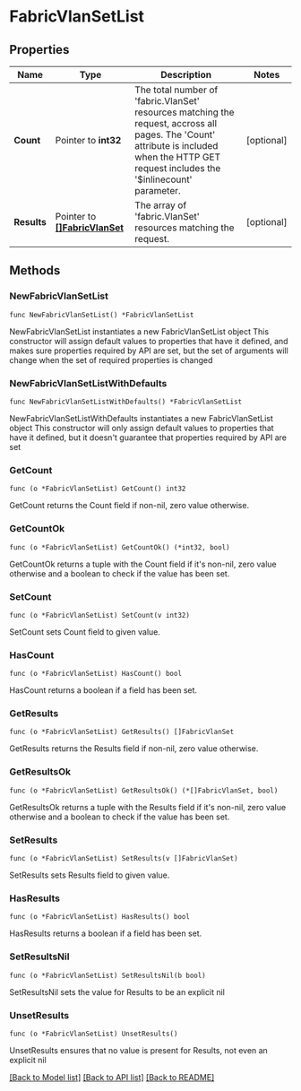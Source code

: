 # FabricVlanSetList

## Properties

Name | Type | Description | Notes
------------ | ------------- | ------------- | -------------
**Count** | Pointer to **int32** | The total number of &#39;fabric.VlanSet&#39; resources matching the request, accross all pages. The &#39;Count&#39; attribute is included when the HTTP GET request includes the &#39;$inlinecount&#39; parameter. | [optional] 
**Results** | Pointer to [**[]FabricVlanSet**](FabricVlanSet.md) | The array of &#39;fabric.VlanSet&#39; resources matching the request. | [optional] 

## Methods

### NewFabricVlanSetList

`func NewFabricVlanSetList() *FabricVlanSetList`

NewFabricVlanSetList instantiates a new FabricVlanSetList object
This constructor will assign default values to properties that have it defined,
and makes sure properties required by API are set, but the set of arguments
will change when the set of required properties is changed

### NewFabricVlanSetListWithDefaults

`func NewFabricVlanSetListWithDefaults() *FabricVlanSetList`

NewFabricVlanSetListWithDefaults instantiates a new FabricVlanSetList object
This constructor will only assign default values to properties that have it defined,
but it doesn't guarantee that properties required by API are set

### GetCount

`func (o *FabricVlanSetList) GetCount() int32`

GetCount returns the Count field if non-nil, zero value otherwise.

### GetCountOk

`func (o *FabricVlanSetList) GetCountOk() (*int32, bool)`

GetCountOk returns a tuple with the Count field if it's non-nil, zero value otherwise
and a boolean to check if the value has been set.

### SetCount

`func (o *FabricVlanSetList) SetCount(v int32)`

SetCount sets Count field to given value.

### HasCount

`func (o *FabricVlanSetList) HasCount() bool`

HasCount returns a boolean if a field has been set.

### GetResults

`func (o *FabricVlanSetList) GetResults() []FabricVlanSet`

GetResults returns the Results field if non-nil, zero value otherwise.

### GetResultsOk

`func (o *FabricVlanSetList) GetResultsOk() (*[]FabricVlanSet, bool)`

GetResultsOk returns a tuple with the Results field if it's non-nil, zero value otherwise
and a boolean to check if the value has been set.

### SetResults

`func (o *FabricVlanSetList) SetResults(v []FabricVlanSet)`

SetResults sets Results field to given value.

### HasResults

`func (o *FabricVlanSetList) HasResults() bool`

HasResults returns a boolean if a field has been set.

### SetResultsNil

`func (o *FabricVlanSetList) SetResultsNil(b bool)`

 SetResultsNil sets the value for Results to be an explicit nil

### UnsetResults
`func (o *FabricVlanSetList) UnsetResults()`

UnsetResults ensures that no value is present for Results, not even an explicit nil

[[Back to Model list]](../README.md#documentation-for-models) [[Back to API list]](../README.md#documentation-for-api-endpoints) [[Back to README]](../README.md)


